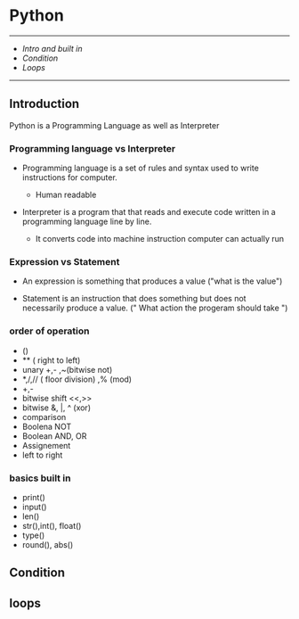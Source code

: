 # Python 
<hr>

- *Intro and built in*<br>
- *Condition*<br>
- *Loops*

<hr>

## Introduction

Python is a Programming Language as well as Interpreter

### Programming language vs Interpreter

- Programming language is a set of rules and syntax used to write instructions for computer. 
  - Human readable

- Interpreter is a program that that reads and execute code written in a programming language line by line.
  - It converts code into machine instruction computer can actually run 

### Expression vs Statement

- An expression is something that produces a value ("what is the value")

- Statement is an instruction that does something but does not necessarily produce a value. (" What action the progeram should take ")

### order of operation 

- ()
- ** ( right to left) 
- unary +,- ,~(bitwise not)
- *,/,// ( floor division) ,% (mod)
- +,-
- bitwise shift <<,>>
- bitwise &, |,  ^ (xor)
- comparison
- Boolena NOT
- Boolean AND, OR
- Assignement 
- left to right

### basics built in 

- print()
- input()
- len()
- str(),int(), float()
- type()
- round(), abs()


## Condition 

## loops


